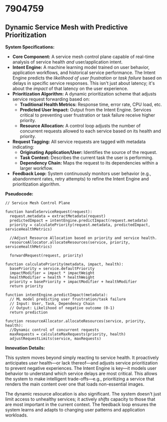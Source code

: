 # 7904759

## Dynamic Service Mesh with Predictive Prioritization

**System Specifications:**

*   **Core Component:** A service mesh control plane capable of real-time analysis of service health *and* user/application intent.
*   **Intent Engine:**  A machine learning model trained on user behavior, application workflows, and historical service performance. The Intent Engine predicts the *likelihood of user frustration* or *task failure* based on delays in specific service responses. This isn't just about latency; it's about the *impact* of that latency on the user experience.
*   **Prioritization Algorithm:**  A dynamic prioritization scheme that adjusts service request forwarding based on:
    *   **Traditional Health Metrics:** Response time, error rate, CPU load, etc.
    *   **Predicted User Impact:** Output from the Intent Engine.  Services critical to preventing user frustration or task failure receive higher priority.
    *   **Resource Allocation:** A control loop adjusts the number of concurrent requests allowed to each service based on its health and priority.
*   **Request Tagging:**  All service requests are tagged with metadata indicating:
    *   **Originating Application/User:**  Identifies the source of the request.
    *   **Task Context:** Describes the current task the user is performing.
    *   **Dependency Chain:**  Maps the request to its dependencies within a larger workflow.
*   **Feedback Loop:**  System continuously monitors user behavior (e.g., abandonment rates, retry attempts) to refine the Intent Engine and prioritization algorithm.

**Pseudocode:**

```
// Service Mesh Control Plane

function handleServiceRequest(request):
  request.metadata = extractMetadata(request)
  predictedImpact = intentEngine.predictImpact(request.metadata)
  priority = calculatePriority(request.metadata, predictedImpact, serviceHealthMetrics)

  //Adjust Resource Allocation based on priority and service health.
  resourceAllocator.allocateResources(service, priority, serviceHealthMetrics)

  forwardRequest(request, priority)

function calculatePriority(metadata, impact, health):
  basePriority = service.defaultPriority
  impactModifier = impact * impactWeight
  healthModifier = health * healthWeight
  priority = basePriority + impactModifier + healthModifier
  return priority

function intentEngine.predictImpact(metadata):
  // ML model predicting user frustration/task failure
  // Input: User, Task, Dependency Chain
  // Output: Likelihood of negative outcome (0-1)
  return prediction

function resourceAllocator.allocateResources(service, priority, health):
  //Dynamic control of concurrent requests
  maxRequests = calculateMaxRequests(priority, health)
  adjustRequestLimits(service, maxRequests)
```

**Innovation Details:**

This system moves beyond simply reacting to service health. It proactively anticipates *user* health—or lack thereof—and adjusts service prioritization to prevent negative experiences. The Intent Engine is key—it models user behavior to understand which service delays are most critical. This allows the system to make intelligent trade-offs—e.g., prioritizing a service that renders the main content over one that loads non-essential images.

The dynamic resource allocation is also significant. The system doesn't just limit access to unhealthy services; it actively *shifts* capacity to those that are most important in the current context. The feedback loop ensures the system learns and adapts to changing user patterns and application workloads.